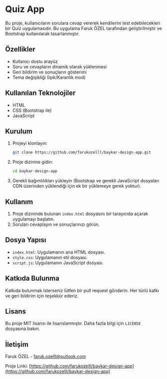 # Quiz App

Bu proje, kullanıcıların sorulara cevap vererek kendilerini test edebilecekleri bir Quiz uygulamasıdır. Bu uygulama Faruk ÖZEL tarafından geliştirilmiştir ve Bootstrap kullanılarak tasarlanmıştır.

## Özellikler

- Kullanıcı dostu arayüz
- Soru ve cevapların dinamik olarak yüklenmesi
- Geri bildirim ve sonuçların gösterimi
- Tema değişikliği (Işık/Karanlık mod)

## Kullanılan Teknolojiler

- HTML
- CSS (Bootstrap ile)
- JavaScript

## Kurulum

1. Projeyi klonlayın:
    ```sh
    git clone https://github.com/farukozelll/baykar-design-app.git
    ```

2. Proje dizinine gidin:
    ```sh
    cd baykar-design-app
    ```

3. Gerekli bağımlılıkları yükleyin (Bootstrap ve gerekli JavaScript dosyaları CDN üzerinden yüklendiği için ek bir yüklemeye gerek yoktur).

## Kullanım

1. Proje dizininde bulunan `index.html` dosyasını bir tarayıcıda açarak uygulamayı başlatın.
2. Soruları cevaplayın ve sonuçlarınızı görün.

## Dosya Yapısı

- `index.html`: Uygulamanın ana HTML dosyası.
- `style.css`: Uygulamanın stil dosyası.
- `script.js`: Uygulamanın JavaScript dosyası.


## Katkıda Bulunma

Katkıda bulunmak isterseniz lütfen bir pull request gönderin. Her türlü katkı ve geri bildirim için teşekkür ederiz.

## Lisans

Bu proje MIT lisansı ile lisanslanmıştır. Daha fazla bilgi için `LICENSE` dosyasına bakın.

## İletişim

Faruk ÖZEL - [faruk.ozelll@outlook.com](mailto:faruk.ozelll@outlook.com)

Proje Linki: [https://github.com/farukozelll/baykar-design-app](https://github.com/farukozelll/baykar-design-app)
